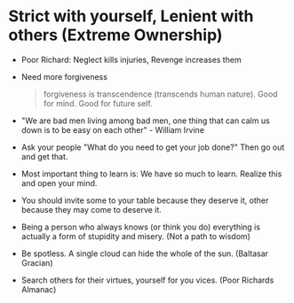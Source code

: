 # Strict with yourself, Lenient with others (Extreme Ownership)

- Poor Richard: Neglect kills injuries, Revenge increases them

- Need more forgiveness
  > forgiveness is transcendence (transcends human nature).
  > Good for mind.  Good for future self.

- "We are bad men living among bad men, one thing that can calm us down is to be easy on each other" - William Irvine

- Ask your people "What do you need to get your job done?" Then go out and get that.

- Most important thing to learn is: We have so much to learn.  Realize this and open your mind.

- You should invite some to your table because they deserve it, other because they may come to deserve it.

- Being a person who always knows (or think you do) everything is actually a form of stupidity and misery.
  (Not a path to wisdom)

- Be spotless. A single cloud can hide the whole of the sun. (Baltasar Gracian)

- Search others for their virtues, yourself for you vices. (Poor Richards Almanac)